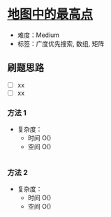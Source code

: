 # [地图中的最高点](https://leetcode-cn.com/problems/map-of-highest-peak/)

- 难度：Medium
- 标签：广度优先搜索, 数组, 矩阵

## 刷题思路

- [ ] xx
- [ ] xx

### 方法 1

- 复杂度：
    - 时间 O()
    - 空间 O()

``` js

```

### 方法 2

- 复杂度：
    - 时间 O()
    - 空间 O()

``` js

```
